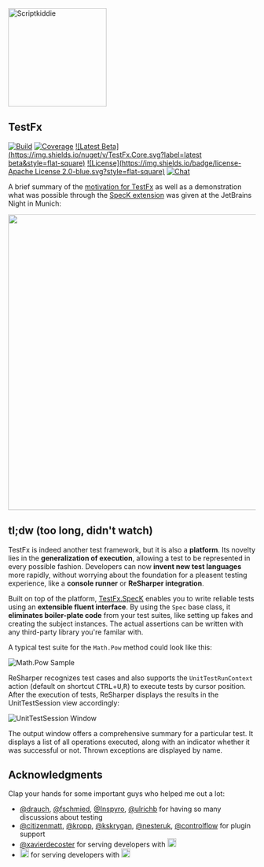 <img src="http://matkoch.github.io/TestFx/gangsterscriptkiddie.gif" height="200px" alt="Scriptkiddie" />

## TestFx

[![Build](https://img.shields.io/teamcity/codebetter/Testfx_Ci.svg?label=master&style=flat-square)](http://teamcity.codebetter.com/project.html?projectId=Testfx)
[![Coverage](https://img.shields.io/teamcity/coverage/Testfx_Ci.svg?style=flat-square)](http://teamcity.codebetter.com/viewLog.html?buildTypeId=Testfx_Ci&buildId=lastSuccessful&tab=coverage_dotnet)
[![Latest Beta](https://img.shields.io/nuget/v/TestFx.Core.svg?label=latest beta&style=flat-square)](http://nuget.org/packages/TestFx.Core)
[![License](https://img.shields.io/badge/license-Apache License 2.0-blue.svg?style=flat-square)](https://github.com/matkoch/TestFx/blob/master/LICENSE)
[![Chat](https://img.shields.io/badge/gitter-join_chat-ff69b4.svg?style=flat-square)](https://gitter.im/matkoch/TestFx)

A brief summary of the [motivation for TestFx](https://github.com/matkoch/TestFx/wiki/Motivation) as well as a demonstration what was possible through the [SpecK extension](https://github.com/matkoch/TestFx/wiki/SpecK) was given at the JetBrains Night in Munich:

[<img src="http://matkoch.github.io/TestFx/jetbrains_night.png" width="600" />](https://www.youtube.com/watch?v=3prL9zytlAU)

## tl;dw (too long, didn't watch)

TestFx is indeed another test framework, but it is also a **platform**. Its novelty lies in the **generalization of execution**, allowing a test to be represented in every possible fashion. Developers can now **invent new test languages** more rapidly, without worrying about the foundation for a pleasent testing experience, like a **console runner** or **ReSharper integration**.

Built on top of the platform, [TestFx.SpecK](https://github.com/matkoch/TestFx/wiki/SpecK) enables you to write reliable tests using an **extensible fluent interface**. By using the `Spec` base class, it **eliminates boiler-plate code** from your test suites, like setting up fakes and creating the subject instances. The actual assertions can be written with any third-party library you're familar with.

A typical test suite for the `Math.Pow` method could look like this:

![Math.Pow Sample](http://matkoch.github.io/TestFx/math_pow-1.png)

ReSharper recognizes test cases and also supports the `UnitTestRunContext` action (default on shortcut <kbd>CTRL</kbd>+<kbd>U</kbd>,<kbd>R</kbd>) to execute tests by cursor position. After the execution of tests, ReSharper displays the results in the UnitTestSession view accordingly:

![UnitTestSession Window](http://matkoch.github.io/TestFx/unit_test_session-1.png)

The output window offers a comprehensive summary for a particular test. It displays a list of all operations executed, along with an indicator whether it was successful or not. Thrown exceptions are displayed by name.

## Acknowledgments

Clap your hands for some important guys who helped me out a lot:

- [@drauch](https://github.com/drauch), [@fschmied](https://github.com/fschmied), [@Inspyro](https://github.com/Inspyro), [@ulrichb](https://github.com/ulrichb) for having so many discussions about testing
- [@citizenmatt](https://github.com/citizenmatt), [@kropp](https://github.com/kropp), [@kskrygan](https://github.com/kskrygan), [@nesteruk](https://github.com/nesteruk),  [@controlflow](https://github.com/controlflow) for plugin support
- [@xavierdecoster](https://github.com/xavierdecoster) for serving developers with [<img src="http://matkoch.github.io/TestFx/myget.png" height="18px" />](http://myget.org/)
- [<img src="http://matkoch.github.io/TestFx/jetbrains.png" height="18px"/>](http://www.jetbrains.com) for serving developers with [<img src="http://matkoch.github.io/TestFx/codebetter.png" height="18px"/>](http://codebetter.com/)

